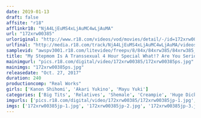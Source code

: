 ```yaml
---
date: 2019-01-13
draft: false
affsite: "r18"
afflinkr18: "NjA4LjEuMS4xLjAuMC4wLjAuMA"
url: "172xrw00385"
urloriginal: "http://www.r18.com/videos/vod/movies/detail/-/id=172xrw00385"
urlfinal: "http://media.r18.com/track/NjA4LjEuMS4xLjAuMC4wLjAuMA/videos/vod/movies/detail/-/id=172xrw00385"
samplevid: "awspv3001.r18.com/litevideo/freepv/8/84x/84xrw385/84xrw385_dmb_w.mp4"
title: "My Stepmom Is A Transsexual 4 Hour Special What!? Are You Serious!? His Father Got Remarried To A Transsexual, So What Will His Son Think When He Sees His New Mom's Big Dick? How Will His Daughter React?"
mainimgurl: "pics.r18.com/digital/video/172xrw00385/172xrw00385ps.jpg"
mainimgs: "172xrw00385ps.jpg"
releasedate: "Oct. 27, 2017"
duration: 240
productioncomp: "Real Works"
girls: ['Kanon Shihomi', 'Akari Yukino', 'Mayu Yuki']
categories: ['Big Tits', 'Relatives', 'Shemale', 'Creampie', 'Huge Dick - Large Dick', 'Anal Sex', 'Over 4 Hours', 'Hi-Def']
imgurls: ['pics.r18.com/digital/video/172xrw00385/172xrw00385jp-1.jpg', 'pics.r18.com/digital/video/172xrw00385/172xrw00385jp-2.jpg', 'pics.r18.com/digital/video/172xrw00385/172xrw00385jp-3.jpg', 'pics.r18.com/digital/video/172xrw00385/172xrw00385jp-4.jpg', 'pics.r18.com/digital/video/172xrw00385/172xrw00385jp-5.jpg', 'pics.r18.com/digital/video/172xrw00385/172xrw00385jp-6.jpg', 'pics.r18.com/digital/video/172xrw00385/172xrw00385jp-7.jpg', 'pics.r18.com/digital/video/172xrw00385/172xrw00385jp-8.jpg', 'pics.r18.com/digital/video/172xrw00385/172xrw00385jp-9.jpg', 'pics.r18.com/digital/video/172xrw00385/172xrw00385jp-10.jpg', 'pics.r18.com/digital/video/172xrw00385/172xrw00385jp-11.jpg', 'pics.r18.com/digital/video/172xrw00385/172xrw00385jp-12.jpg', 'pics.r18.com/digital/video/172xrw00385/172xrw00385jp-13.jpg', 'pics.r18.com/digital/video/172xrw00385/172xrw00385jp-14.jpg', 'pics.r18.com/digital/video/172xrw00385/172xrw00385jp-15.jpg', 'pics.r18.com/digital/video/172xrw00385/172xrw00385jp-16.jpg', 'pics.r18.com/digital/video/172xrw00385/172xrw00385jp-17.jpg', 'pics.r18.com/digital/video/172xrw00385/172xrw00385jp-18.jpg', 'pics.r18.com/digital/video/172xrw00385/172xrw00385jp-19.jpg', 'pics.r18.com/digital/video/172xrw00385/172xrw00385jp-20.jpg']
imgs: ['172xrw00385jp-1.jpg', '172xrw00385jp-2.jpg', '172xrw00385jp-3.jpg', '172xrw00385jp-4.jpg', '172xrw00385jp-5.jpg', '172xrw00385jp-6.jpg', '172xrw00385jp-7.jpg', '172xrw00385jp-8.jpg', '172xrw00385jp-9.jpg', '172xrw00385jp-10.jpg', '172xrw00385jp-11.jpg', '172xrw00385jp-12.jpg', '172xrw00385jp-13.jpg', '172xrw00385jp-14.jpg', '172xrw00385jp-15.jpg', '172xrw00385jp-16.jpg', '172xrw00385jp-17.jpg', '172xrw00385jp-18.jpg', '172xrw00385jp-19.jpg', '172xrw00385jp-20.jpg']
---
```

